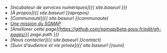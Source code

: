 - <i class="large home icon"/> [Incubateur de services numériques]({{ site.baseurl }})
- <i class="large idea icon"/> [À propos]({{ site.baseurl }}apropos)
- <i class="large users icon"/> [Communauté]({{ site.baseurl }}communaute)
- <i class="large university icon"/> [Une mission du SGMAP](http://modernisation.gouv.fr)
- <i class="large write icon"/> [Améliorer cette page](https://github.com/sgmap/beta.gouv.fr/edit/gh-pages/{{ page.path }})
- <i class="large mail icon"/> [Nous contacter]({{ site.baseurl }}contact)
- <i class="large privacy icon"/> [Suivi d'audience et vie privée]({{ site.baseurl }}suivi)
